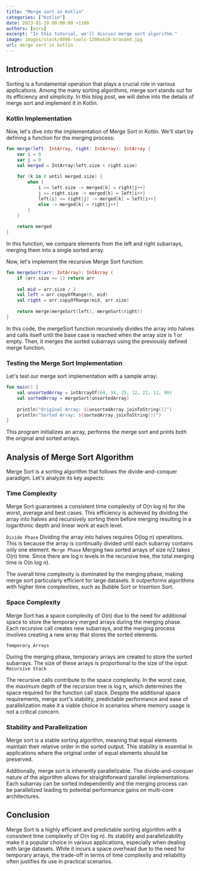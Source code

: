 ```yaml
---
title: "Merge sort in Kotlin"
categories: ["Kotlin"]
date: 2023-01-18 00:00:00 +1100 
authors: [ezra]
excerpt: "In this tutorial, we'll discuss merge sort algorithm."
image: images/stock/0096-tools-1200x628-branded.jpg
url: merge sort in kotlin
---
```

## Introduction
Sorting is a fundamental operation that plays a crucial role in various applications. Among the many sorting algorithms, merge sort stands out for its efficiency and simplicity. In this blog post, we will delve into the details of merge sort and implement it in Kotlin.

### Kotlin Implementation
Now, let's dive into the implementation of Merge Sort in Kotlin. We'll start by defining a function for the merging process:

```kotlin
fun merge(left: IntArray, right: IntArray): IntArray {
    var i = 0
    var j = 0
    val merged = IntArray(left.size + right.size)
    
    for (k in 0 until merged.size) {
        when {
            i >= left.size -> merged[k] = right[j++]
            j >= right.size -> merged[k] = left[i++]
            left[i] <= right[j] -> merged[k] = left[i++]
            else -> merged[k] = right[j++]
        }
    }
    
    return merged
}
```
In this function, we compare elements from the left and right subarrays, merging them into a single sorted array.

Now, let's implement the recursive Merge Sort function:

```kotlin
fun mergeSort(arr: IntArray): IntArray {
    if (arr.size <= 1) return arr
    
    val mid = arr.size / 2
    val left = arr.copyOfRange(0, mid)
    val right = arr.copyOfRange(mid, arr.size)
    
    return merge(mergeSort(left), mergeSort(right))
}
```

In this code, the mergeSort function recursively divides the array into halves and calls itself until the base case is reached when the array size is 1 or empty. Then, it merges the sorted subarrays using the previously defined merge function.

### Testing the Merge Sort Implementation
Let's test our merge sort implementation with a sample array:
```kotlin
fun main() {
    val unsortedArray = intArrayOf(64, 34, 25, 12, 22, 11, 90)
    val sortedArray = mergeSort(unsortedArray)
    
    println("Original Array: ${unsortedArray.joinToString()}")
    println("Sorted Array: ${sortedArray.joinToString()}")
}
```
This program initializes an array, performs the merge sort and prints both the original and sorted arrays.

## Analysis of Merge Sort Algorithm
Merge Sort is a sorting algorithm that follows the divide-and-conquer paradigm. Let's analyze its key aspects:

### Time Complexity
Merge Sort guarantees a consistent time complexity of O(n log n) for the worst, average and best cases. This efficiency is achieved by dividing the array into halves and recursively sorting them before merging resulting in a logarithmic depth and linear work at each level.

`Divide Phase`
Dividing the array into halves requires O(log n) operations. This is because the array is continually divided until each subarray contains only one element.
`Merge Phase`
Merging two sorted arrays of size n/2 takes O(n) time. Since there are log n levels in the recursive tree, the total merging time is O(n log n).

The overall time complexity is dominated by the merging phase, making merge sort particularly efficient for large datasets. It outperforms algorithms with higher time complexities, such as Bubble Sort or Insertion Sort.

### Space Complexity
Merge Sort has a space complexity of O(n) due to the need for additional space to store the temporary merged arrays during the merging phase. Each recursive call creates new subarrays, and the merging process involves creating a new array that stores the sorted elements.

`Temporary Arrays`

During the merging phase, temporary arrays are created to store the sorted subarrays. The size of these arrays is proportional to the size of the input.
`Recursive Stack`

The recursive calls contribute to the space complexity. In the worst case, the maximum depth of the recursion tree is log n, which determines the space required for the function call stack.
Despite the additional space requirements, merge sort's stability, predictable performance and ease of parallelization make it a viable choice in scenarios where memory usage is not a critical concern.

### Stability and Parallelization
Merge sort is a stable sorting algorithm, meaning that equal elements maintain their relative order in the sorted output. This stability is essential in applications where the original order of equal elements should be preserved.

Additionally, merge sort is inherently parallelizable. The divide-and-conquer nature of the algorithm allows for straightforward parallel implementations. Each subarray can be sorted independently and the merging process can be parallelized leading to potential performance gains on multi-core architectures.

## Conclusion
Merge Sort is a highly efficient and predictable sorting algorithm with a consistent time complexity of O(n log n). Its stability and parallelizability make it a popular choice in various applications, especially when dealing with large datasets. While it incurs a space overhead due to the need for temporary arrays, the trade-off in terms of time complexity and reliability often justifies its use in practical scenarios. 